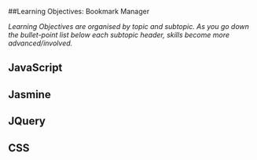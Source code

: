 ##Learning Objectives: Bookmark Manager

*Learning Objectives are organised by topic and subtopic. As you go down the bullet-point list below each subtopic header, skills become more advanced/involved.*

## JavaScript

## Jasmine

## JQuery

## CSS
